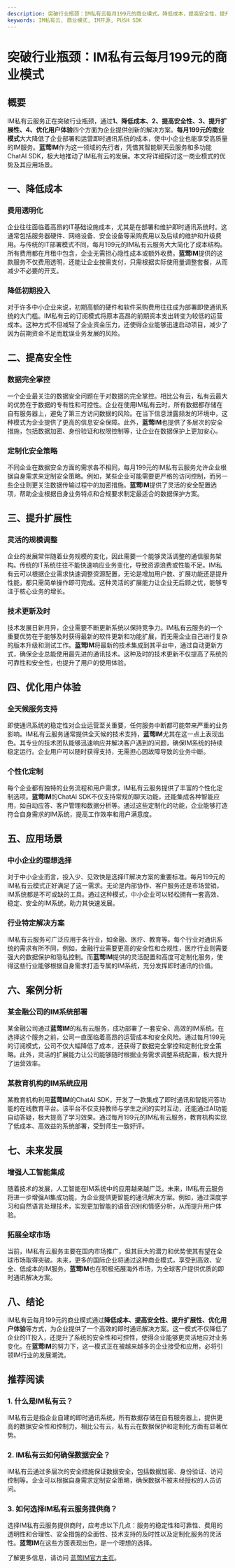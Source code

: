 ```yaml
---
description: 突破行业瓶颈：IM私有云每月199元的商业模式。降低成本，提高安全性，提升扩展性，优化用户体验。
keywords: IM私有云, 商业模式, IM开源, PUSH SDK
---
```

# 突破行业瓶颈：IM私有云每月199元的商业模式

## 概要

IM私有云服务正在突破行业瓶颈，通过**1、降低成本、2、提高安全性、3、提升扩展性、4、优化用户体验**四个方面为企业提供创新的解决方案。**每月199元的商业模式**大大降低了企业部署和运营即时通讯系统的成本，使中小企业也能享受高质量的IM服务。**蓝莺IM**作为这一领域的先行者，凭借其智能聊天云服务和多功能ChatAI SDK，极大地推动了IM私有云的发展。本文将详细探讨这一商业模式的优势及其应用场景。

## 一、降低成本

### 费用透明化

企业往往面临着高昂的IT基础设施成本，尤其是在部署和维护即时通讯系统时。这通常包括服务器硬件、网络设备、安全设备等采购费用以及后续的维护和升级费用。与传统的IT部署模式不同，每月199元的IM私有云服务大大简化了成本结构。所有费用都在月租中包含，企业无需担心隐性成本或额外收费。**蓝莺IM**提供的这款服务不仅费用透明，还能让企业按需支付，只需根据实际使用量调整套餐，从而减少不必要的开支。

### 降低初期投入

对于许多中小企业来说，初期高额的硬件和软件采购费用往往成为部署即使通讯系统的大门槛。IM私有云的订阅模式将原本高昂的前期资本支出转变为较低的运营成本。这种方式不但减轻了企业资金压力，还使得企业能够迅速启动项目，减少了因为前期资金不足而耽误业务发展的风险。

## 二、提高安全性

### 数据完全掌控

一个企业最关注的数据安全问题在于对数据的完全掌控。相比公有云，私有云最大的优势在于数据的专有性和可控性。企业在使用IM私有云时，所有数据都存储在自有服务器上，避免了第三方访问数据的风险。在当下信息泄露频发的环境中，这种模式为企业提供了更高的信息安全保障。此外，**蓝莺IM**也提供了多层次的安全措施，包括数据加密、身份验证和权限控制等，让企业在数据保护上更加安心。

### 定制化安全策略

不同企业在数据安全方面的需求各不相同，每月199元的IM私有云服务允许企业根据自身需求来定制安全策略。例如，某些企业可能需要更严格的访问控制，而另一些企业则更关注数据传输过程中的加密措施。**蓝莺IM**提供了灵活的安全配置选项，帮助企业根据自身业务特点和合规要求制定最适合的数据保护方案。

## 三、提升扩展性

### 灵活的规模调整

企业的发展常伴随着业务规模的变化，因此需要一个能够灵活调整的通信服务架构。传统的IT系统往往不能快速响应业务变化，导致资源浪费或性能不足。IM私有云可以根据企业需求快速调整资源配置，无论是增加用户数、扩展功能还是提升性能，都只需简单操作即可完成。这种灵活的扩展能力让企业无后顾之忧，能够专注于核心业务的增长。

### 技术更新及时

技术发展日新月异，企业需要不断更新系统以保持竞争力。IM私有云服务的一个重要优势在于能够及时获得最新的软件更新和功能扩展，而无需企业自己进行复杂的版本升级和测试工作。**蓝莺IM**将最新的技术集成到其平台中，通过自动更新方式，确保企业总能使用最先进的通讯技术。这种及时的技术更新不仅提高了系统的可靠性和安全性，也提升了用户的使用体验。

## 四、优化用户体验

### 全天候服务支持

即使通讯系统的稳定性对企业运营至关重要，任何服务中断都可能带来严重的业务影响。IM私有云服务通常提供全天候的技术支持，**蓝莺IM**尤其在这一点上表现出色。其专业的技术团队能够迅速响应并解决客户遇到的问题，确保IM系统的持续稳定运行。企业用户可以随时获得支持，无需担心因故障导致的业务中断。

### 个性化定制

每个企业都有独特的业务流程和用户需求，IM私有云服务提供了丰富的个性化定制选项。**蓝莺IM**的ChatAI SDK不仅支持常规的聊天功能，还能集成各种智能应用，如自动应答、客户管理和数据分析等。通过这些定制化的功能，企业能够打造符合自身需求的IM系统，提高工作效率和用户满意度。

## 五、应用场景

### 中小企业的理想选择

对于中小企业而言，投入少、见效快是选择IT解决方案的重要标准。每月199元的IM私有云模式正好满足了这一需求。无论是内部协作、客户服务还是市场营销，IM系统都是不可或缺的工具。通过这种模式，中小企业可以轻松拥有一套高效、稳定、安全的IM系统，助力其快速发展。

### 行业特定解决方案

IM私有云服务可广泛应用于各行业，如金融、医疗、教育等。每个行业对通讯系统的需求有所不同，例如，金融行业需要更高的安全性和合规性，医疗行业则需要强大的数据保护和隐私控制。而**蓝莺IM**提供的灵活配置和高度可定制化服务，使得这些行业能够根据自身需求打造专属的IM系统，充分发挥即时通讯的价值。

## 六、案例分析

### 某金融公司的IM系统部署

某金融公司通过**蓝莺IM**的私有云服务，成功部署了一套安全、高效的IM系统。在选择这个服务之前，公司一直面临着高昂的运营成本和安全风险。通过每月199元的订阅模式，公司不仅大幅降低了成本，还获得了数据完全掌控和定制化安全策略。此外，灵活的扩展能力让公司能够随时根据业务需求调整系统配置，极大提升了运营效率。

### 某教育机构的IM系统应用

某教育机构利用**蓝莺IM**的ChatAI SDK，开发了一款集成了即时通讯和智能问答功能的在线教育平台。该平台不仅支持教师与学生之间的实时互动，还能通过AI功能自动答疑，极大提高了学习效果。通过每月199元的IM私有云服务，教育机构实现了低成本、高效益的系统部署，受到师生一致好评。

## 七、未来发展

### 增强人工智能集成

随着技术的发展，人工智能在IM系统中的应用越来越广泛。未来，IM私有云服务将进一步增强AI集成功能，为企业提供更智能的通讯解决方案。例如，通过深度学习和自然语言处理技术，实现更加智能的语音识别和情感分析，从而提升用户体验。

### 拓展全球市场

当前，IM私有云服务主要在国内市场推广，但其巨大的潜力和优势使其有望在全球市场取得突破。未来，更多的国际企业将通过这种商业模式，享受到高效、安全、低成本的IM服务。**蓝莺IM**也在积极拓展海外市场，为全球客户提供优质的即时通讯解决方案。

## 八、结论

IM私有云每月199元的商业模式通过**降低成本、提高安全性、提升扩展性、优化用户体验**等方式，为企业提供了一个高效的即时通讯解决方案。这一模式不仅降低了企业的IT投入，还提升了系统的安全性和可控性，使得企业能够更灵活地应对业务变化。在**蓝莺IM**的努力下，这一模式正在被越来越多的企业接受和应用，必将引领IM行业的发展潮流。

## 推荐阅读

### **1. 什么是IM私有云？**
IM私有云是指企业自建的即时通讯系统，所有数据存储在自有服务器上，提供更高的数据安全性和控制力。相比公有云，私有云在数据保护和定制化方面有显著优势。

### **2. IM私有云如何确保数据安全？**
IM私有云通过多层次的安全措施保证数据安全，包括数据加密、身份验证、访问控制等。企业可以根据自身需求定制安全策略，确保数据不被未经授权的人员访问。

### **3. 如何选择IM私有云服务提供商？**
选择IM私有云服务提供商时，应考虑以下几点：服务的稳定性和可靠性、费用的透明性和合理性、安全措施的全面性、技术支持的及时性以及定制化服务的灵活性。**蓝莺IM**在这些方面表现出色，是一个理想的选择。

了解更多信息，请访问 [蓝莺IM官方主页](https://www.lanyingim.com)。